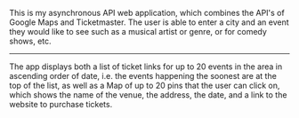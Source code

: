This is my asynchronous API web application, which combines the API's of Google Maps and Ticketmaster. The user is able to enter a city and an event they would like to see such as a musical artist or genre, or for comedy shows, etc. 

---

The app displays both a list of ticket links for up to 20 events in the area in ascending order of date, i.e. the events happening the soonest are at the top of the list, as well as a Map of up to 20 pins that the user can click on, which shows the name of the venue, the address, the date, and a link to the website to purchase tickets. 
